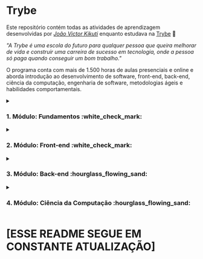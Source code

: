 # Trybe

Este repositório contém todas as atividades de aprendizagem desenvolvidas por _[João Victor Kikuti](https://github.com/kikutii)_ enquanto estudava na [Trybe](https://www.betrybe.com/) :rocket:

_"A Trybe é uma escola do futuro para qualquer pessoa que queira melhorar de vida e construir uma carreira de sucesso em tecnologia, onde a pessoa só paga quando conseguir um bom trabalho."_

O programa conta com mais de 1.500 horas de aulas presenciais e online e aborda introdução ao desenvolvimento de software, front-end, back-end, ciência da computação, engenharia de software, metodologias ágeis e habilidades comportamentais.

<details>
  <summary><h3>1. Módulo: Fundamentos :white_check_mark:</h3></summary>
  <h5>Bloco/Seção 1: Introdução - Unix & Shell</h5>

  - [x] 1-1-3: _Unix & Bash - Part 1_
  - [x] 1-1-4: _Unix & Bash - Part 2_

  <h5>Bloco/Seção 2: Git & GitHub</h5>

  - [x] 1-2-1: _O que é e para que serve?_
  - [x] 1-2-2: _Entendendo os comandos_

  <h5>Bloco/Seção 3: Introdução - HTML & CSS</h5>

  - [x] 1-3-1: _HTML & CSS - Estruturas de página_
  - [x] 1-3-2: _HTML & CSS - Primeiros passos em CSS_
  - [x] 1-3-3: _HTML & CSS - Seletores e posicionamento_
  - [x] 1-3-4: _HTML Semântico_
  - [x] 1-3-5: _[Projeto - Lessons Learned - HTML & CSS](https://github.com/kikutii/kikuti-project-lessons-learned)_

  <h5>Bloco/Seção 4: Introdução - JavaScript</h5>

  - [x] 1-4-1: _JavaScript - Primeiros passos_
  - [x] 1-4-2: _JavaScript - Array e loop For_
  - [x] 1-4-3: _JavaScript - Lógica de Programação e Algoritmos_
  - [x] 1-4-4: _JavaScript - Objetos e funções_
  - [x] 1-3-5: _[Projeto - Playground Functions - Javascript](https://github.com/kikutii/kikuti-project-playground-functions)_

  <h5>Bloco/Seção 5: Introdução - JavaScript - Projetos</h5>

  - [x] 1-5-1: _Javascript - DOM e seletores_
  - [x] 1-5-2: _Javascript - Trabalhando com elementos_
  - [x] 1-5-3: _Javascript - Eventos_
  - [x] 1-5-4: _Javascript - Web Storage_
  - [x] 1-5-5: _[Projeto - Pixel Art - Javascript & HTML/CSS](https://github.com/kikutii/kikuti-project-pixels-art)_

  <h5>Bloco/Seção 6: Introdução - Front-end</h5>

  - [x] 1-6-1: _HTML & CSS - Forms_
  - [x] 1-6-2: _Bibliotecas JavaScript e Frameworks CSS_
  - [x] 1-6-3: _CSS Flexbox - Part 1_
  - [x] 1-6-4: _CSS Flexbox - Part 2_
  - [x] 1-6-5: _CSS Responsivo - Mobile First_
  - [x] 1-6-6: _[Projeto - TrybeWarts](https://github.com/kikutii/kikuti-trybewarts-project)_

  <h5>Bloco/Seção 7: JavaScript ES6 & Testes Unitários</h5>

  - [x] 1-7-1: _JavaScript ES6 - let, const, arrow functions e template literals_
  - [x] 1-7-2: _JavaScript ES6 - Fluxo de exceção e Objetos_
  - [x] 1-7-3: _Primeiros passos em Jest_
  - [x] 1-7-4: _[Projeto - JavaScript Testes Unitários - Jest](https://github.com/kikutii/kikuti-project-js-unit-tests)_

  <h5>Bloco/Seção 8: JavaScript ES6</h5>

  - [x] 1-8-1: _JavaScript ES6 - Introdução a Higher Order Funcstions_
  - [x] 1-8-2: _JavaScript ES6 - Higher Order Functions - forEach, find, filter, some, every, sort_
  - [x] 1-8-3: _JavaScript ES6 - Higher Order Functions - map e filter_
  - [x] 1-8-4: _JavaScript ES6 - Higher Order Funcstions - reduce_
  - [x] 1-8-5: _JavaScript ES6 - spread operator, parâmetro rest, destructuring e mais_
  - [x] 1-8-6: _[Projeto - Zoo functions - Javascript](https://github.com/kikutii/kikuti-zoo-functions-project)_
</details>

<details>
  <summary><h3>2. Módulo: Front-end :white_check_mark:</h3></summary>
  <h5>Bloco/Seção 1: Assincronicidade & Callbacks</h5>

  - [x] 2-1-1: _JavaScript Assíncrono e Callbacks_
  - [x] 2-1-2: _JavaScript Assíncrono - Fetch API e async/await_
  - [x] 2-1-3: _Jest - Testes Assíncronos_
  - [x] 2-1-4: _[Projeto - Carrinho de Compras](https://github.com/kikutii/kikuti-project-shopping-cart)_

  <h5>Bloco/Seção 2: Introdução - React</h5>

  - [x] 2-2-1: _'Hello, world!' no React!_
  - [x] 2-2-2: _Componentes React_
  - [ ] 2-2-3: _[Projeto - Solar System]()_

  <h5>Bloco/Seção 3: React</h5>

  - [ ] 2-3-1: _Components com estado e eventos_
  - [ ] 2-3-2: _Formulários no React_
  - [x] 2-3-3: _[Projeto - Tryunfo](https://github.com/kikutii/kikutii-project-tryunfo)_

  <h5>Bloco/Seção 4: Ciclo de Vida de Componentes e React router</h5>

  - [ ] 2-4-1: _Ciclo de vida de componentes_
  - [ ] 2-4-2: _React Router_
  - [ ] 2-4-3: _[Projeto - TrybeTunes]()_

  <h5>Bloco/Seção 5: Metodologias Ágeis</h5>

  - [ ] 2-5-1: _Metodologias Ágeis_
  - [ ] 2-5-2: _[Projeto - Frontend Online Store]()_

  <h5>Bloco/Seção 6: Testes em React</h5>

  - [ ] 2-6-1: _RTL - Primeiros passos_
  - [ ] 2-6-2: _RTL - mocks e inputs_
  - [ ] 2-6-3: _RTL - Testando React Router_
  - [ ] 2-6-4: _[Projeto - Testes em React]()_

  <h5>Bloco/Seção 7: Introdução ao Redux</h5>

  - [ ] 2-7-1: _Introdução ao Redux - O estado global da aplicação_
  - [ ] 2-7-2: _React com Redux - Parte 1_
  - [ ] 2-7-3: _React com Redux - Prática_
  - [ ] 2-7-4: _React com Redux - Parte 2_
  - [ ] 2-7-5: _Testes síncronos com React-Redux_
  - [ ] 2-7-6: _[Projeto - Trybe Wallet]()_

  <h5>Bloco/Seção 8: Projeto React</h5>

  - [ ] 2-8-1: _[Projeto - Jogo de Trivia]()_

  <h5>Bloco/Seção 9: React & Context API</h5>

  - [ ] 2-9-1: _Context API do React_
  - [ ] 2-9-2: _React Hooks - useState e useContext_
  - [ ] 2-9-3: _React Hooks - useEffect e Hooks customizados_
  - [ ] 2-9-4: _[Projeto - StarWars Datatable com Context API e Hooks]()_

  <h5>Bloco/Seção 10: Projeto Final de Front-end</h5>

  - [ ] 12-10-1: _[Projeto - App de Receitas]()_
</details>

<details>
  <summary><h3>3. Módulo: Back-end :hourglass_flowing_sand:</h3></summary>
  <h5>Bloco/Seção 1: Introdução - Bancos de dados relacionais</h5>

  - [ ] 3-1-1: _Banco de dados SQL_
  - [ ] 3-1-2: _Encontrando dados em um banco de dados_
  - [ ] 3-1-3: _Filtrando dados de forma específica_
  - [ ] 3-1-4: _Manipulando tabelas_
  - [ ] 3-1-5: _[Projeto - All For One]()_

  <h5>Bloco/Seção 2: Bancos de dados relacionais</h5>

  - [ ] 3-2-1: _Funções mais usadas no SQL_
  - [ ] 3-2-2: _Descomplicando JOINs e UNIONs_
  - [ ] 3-2-3: _Stored Routines & Subqueries_
  - [ ] 3-2-4: _[Projeto - Vocabulary Booster]()_

  <h5>Bloco/Seção 3: Bancos de dados relacionais</h5>

  - [ ] 3-3-1: _Transformando ideias em um modelo de banco de dados_
  - [ ] 3-3-2: _Normalização, Formas Normais e Dumps_
  - [ ] 3-3-2: _Transformando ideias em um modelo de banco de dados - Parte 2_
  - [ ] 3-3-3: _[Projeto - One For All]()_

  <h5>Bloco/Seção 4: Introdução - NoSQL</h5>

  - [ ] 3-4-1: _MongoDB - Introdução_
  - [ ] 3-4-2: _Filter Operators_
  - [ ] 3-4-3: _[Projeto - Data Flights]()_

  <h5>Bloco/Seção 5: Updates</h5>

  - [ ] 3-5-1: _Updates Simples_
  - [ ] 3-5-2: _Updates Complexos - Arrays - Parte 1_
  - [ ] 3-5-3: _Updates Complexos - Arrays - Parte 2_
  - [ ] 3-5-4: _[Projeto - Commerce]()_

  <h5>Bloco/Seção 6: Aggregation Framework</h5>

  - [ ] 3-6-1: _Aggregation Framework - Part 1_
  - [ ] 3-6-2: _Aggregation Framework - Part 2_
  - [ ] 3-6-3: _[Projeto - Aggregations]()_

  <h5>Bloco/Seção 7: Intro - NodeJS</h5>

  - [ ] 3-7-1: _NodeJS - Introdução_
  - [ ] 3-7-2: _NodeJS - Fluxo Assíncrono_
  - [ ] 3-7-3: _NodeJS - Arquitetura_
  - [ ] 3-7-4: _[Projeto - A CLI of Ice and Fire]()_

  <h5>Bloco/Seção 8: NodeJS</h5>

  - [ ] 3-8-1: _Express: HTTP com Node.js_
  - [ ] 3-8-2: _Arquitetura de Software - Introdução ao MVC_
  - [ ] 3-8-3: _[Projeto - Cookmaster]()_

  <h5>Bloco/Seção 9: NodeJS</h5>

  - [ ] 3-9-1: _Arquitetura de Software - Camada de Serviço_
  - [ ] 3-9-2: _Arquitetura web - Rest e Restful_
  - [ ] 3-9-3: _[Projeto - Store Manager]()_

  <h5>Bloco/Seção 10: NodeJS</h5>

  - [ ] 3-10-1: _NodeJS - JWT - (JSON Web Token)_
  - [ ] 3-10-2: _NodeJS - Upload de arquivos com Multer_
  - [ ] 3-10-3: _[Projeto - Cookmaster V2]()_

  <h5>Bloco/Seção 11: Introdução - Deploy</h5>

  - [ ] 3-11-1: _Infraestrutura - Deploy com Heroku_
  - [ ] 3-11-2: _Deploy - Gerenciadores de Processos_
  - [ ] 3-11-3: _[Projeto - Stranger Things]()_

  <h5>Bloco/Seção 12: Projeto</h5>

  - [ ] 3-12-1: _[Projeto - Trybeer]()_

  <h5>Bloco/Seção 13: Arquitetura de Software</h5>

  - [ ] 3-13-1: _Arquitetura - Princípios SOLID_
  - [ ] 3-13-2: _ORM - Interface da aplicação com o banco de dados_
  - [ ] 3-13-3: _Arquitetura de Software - DDD_
  - [ ] 3-13-4: _Boas práticas na escrita de testes_
  - [ ] 3-13-3: _[Projeto - API de Blogs]()_

  <h5>Bloco/Seção 14: Sockets</h5>

  - [ ] 3-14-1: _Sockets - TCP/UDP & NET_
  - [ ] 3-14-2: _Sockets - Socket.io_
  - [ ] 3-14-3: _[Projeto - Webchat]()_

  <h5>Bloco/Seção 15: Projeto</h5>

  - [ ] 3-15-1: _[Projeto - Trybeer V2]()_
</details>

<details>
  <summary><h3>4. Módulo: Ciência da Computação :hourglass_flowing_sand:</h3></summary>
  <h5>Bloco/Seção 1: Introdução - Ciência da Computação</h5>

  - [ ] 4-1-1: _Arquitetura de Computadores_
  - [ ] 4-1-2: _Arquitetura de redes_
  - [ ] 4-1-3: _Redes de computadores, ferramentas e segurança_
  - [ ] 4-1-4: _[Projeto - Explorando os protocolos]()_

  <h5>Bloco/Seção 2: Python</h5>

  - [ ] 4-2-1: _Aprendendo Python_
  - [ ] 4-2-2: _Testes e Exceções_
  - [ ] 4-2-3: _Entrada e Saída de dados_
  - [ ] 4-2-4: _Entrada e Saída de dados_
  - [ ] 4-2-5: _[Projeto - Tech news]()_
</details>

# [ESSE README SEGUE EM CONSTANTE ATUALIZAÇÃO]

